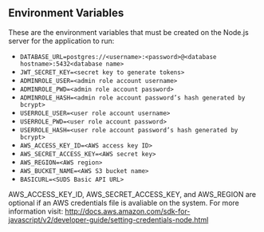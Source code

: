 ## Environment Variables
These are the environment variables that must be created on the Node.js server for the application to run:

- `DATABASE_URL=postgres://<username>:<password>@<database hostname>:5432<database name>`
- `JWT_SECRET_KEY=<secret key to generate tokens>`
- `ADMINROLE_USER=<admin role account username>`
- `ADMINROLE_PWD=<admin role account password>`
- `ADMINROLE_HASH=<admin role account password’s hash generated by bcrypt>`
- `USERROLE_USER=<user role account username>`
- `USERROLE_PWD=<user role account password>`
- `USERROLE_HASH=<user role account password’s hash generated by bcrypt>`
- `AWS_ACCESS_KEY_ID=<AWS access key ID>`
- `AWS_SECRET_ACCESS_KEY=<AWS secret key>`
- `AWS_REGION=<AWS region>`
- `AWS_BUCKET_NAME=<AWS S3 bucket name>`
- `BASICURL=<SUDS Basic API URL>`

AWS_ACCESS_KEY_ID, AWS_SECRET_ACCESS_KEY, and AWS_REGION are optional if an AWS credentials file is avaliable on the system. For more information visit: http://docs.aws.amazon.com/sdk-for-javascript/v2/developer-guide/setting-credentials-node.html